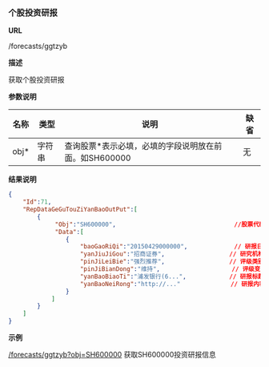
### 个股投资研报

**URL**

/forecasts/ggtzyb

**描述**

获取个股投资研报

**参数说明**


|名称|类型|说明|缺省|
| -------- | -------- | -------- | -------- |
|obj\*|字符串|查询股票\*表示必填，必填的字段说明放在前面。如SH600000|无|


**结果说明**

```json
{
    "Id":71,
    "RepDataGeGuTouZiYanBaoOutPut":[
        {
             "Obj":"SH600000",                                 //股票代码
             "Data":[
                {
                    "baoGaoRiQi":"20150429000000",             // 研报日期C4 YYMMDDhhmmss
                    "yanJiuJiGou":"招商证券",                  // 研究机构名称C7
                    "pinJiLeiBie":"强烈推荐",                  // 评级类别C24(dzh_dd.tDD0026.C3)
                    "pinJiBianDong":"维持",                    // 评级变动C26(dzh_dd.tDD0026.C3)
                    "yanBaoBiaoTi":"浦发银行(6...",            // 研报标题C5
                    "yanBaoNeiRong":"http://..."              // 研报内容tRS0003.C3
                }
            ]
        }
    ]
}

```

**示例**

[/forecasts/ggtzyb?obj=SH600000]($APIHOST$/forecasts/ggtzyb?obj=SH600000)
获取SH600000投资研报信息

